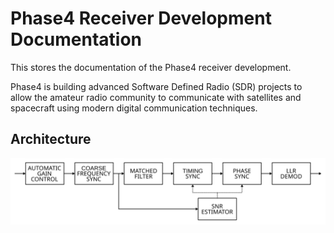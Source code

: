 # Phase4 Receiver Development Documentation

This stores the documentation of the Phase4 receiver development.

Phase4 is building advanced Software Defined Radio (SDR) projects to allow the amateur radio community to communicate with satellites and spacecraft using modern digital communication techniques.

## Architecture

![Receiver Architecture](receiver_architecture.svg)
